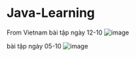 # Java-Learning
From Vietnam
bài tập ngày 12-10
![image](https://user-images.githubusercontent.com/90901839/195354205-b3266913-2d67-4966-a889-f2b5e1e08567.png)

bài tập ngày 05-10
![image](https://user-images.githubusercontent.com/90901839/194059769-b96cc71d-96e3-4c7f-a69f-0cf4fc8aa20c.png)
